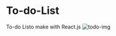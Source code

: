 # To-do-List
To-do Listo make with React.js 
<img alt="todo-img" src="https://media.discordapp.net/attachments/963829563794804816/1036685994650517524/unknown.png?width=832&height=468" >
